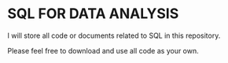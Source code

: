 # SQL FOR DATA ANALYSIS

I will store all code or documents related to SQL in this repository.

Please feel free to download and use all code as your own.
